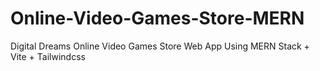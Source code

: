 # Online-Video-Games-Store-MERN
Digital Dreams Online Video Games Store Web App Using MERN Stack + Vite + Tailwindcss
